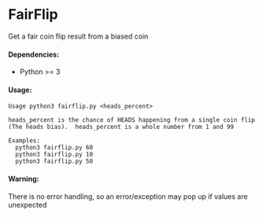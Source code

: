 # FairFlip

Get a fair coin flip result from a biased coin

#### Dependencies:
- Python >= 3

#### Usage:
    Usage python3 fairflip.py <heads_percent>

    heads_percent is the chance of HEADS happening from a single coin flip (The heads bias).  heads_percent is a whole number from 1 and 99

    Examples:
      python3 fairflip.py 60
      python3 fairflip.py 10
      python3 fairflip.py 50

#### Warning:

There is no error handling, so an error/exception may pop up if values are unexpected
